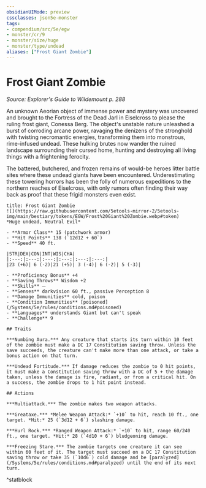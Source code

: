 ```yaml
---
obsidianUIMode: preview
cssclasses: json5e-monster
tags:
- compendium/src/5e/egw
- monster/cr/9
- monster/size/huge
- monster/type/undead
aliases: ["Frost Giant Zombie"]
---
```

# Frost Giant Zombie
*Source: Explorer's Guide to Wildemount p. 288*  

An unknown Aeorian object of immense power and mystery was uncovered and brought to the Fortress of the Dead Jarl in Eiselcross to please the ruling frost giant, Conessa Berg. The object's unstable nature unleashed a burst of corroding arcane power, ravaging the denizens of the stronghold with twisting necromantic energies, transforming them into monstrous, rime-infused undead. These hulking brutes now wander the ruined landscape surrounding their cursed home, hunting and destroying all living things with a frightening ferocity.

The battered, butchered, and frozen remains of would-be heroes litter battle sites where these undead giants have been encountered. Underestimating these towering horrors has been the folly of numerous expeditions to the northern reaches of Eiselcross, with only rumors often finding their way back as proof that these frigid monsters even exist.

```ad-statblock
title: Frost Giant Zombie
![](https://raw.githubusercontent.com/5etools-mirror-2/5etools-img/main/bestiary/tokens/EGW/Frost%20Giant%20Zombie.webp#token)
*Huge undead, Neutral Evil*

- **Armor Class** 15 (patchwork armor)
- **Hit Points** 138 (`12d12 + 60`)
- **Speed** 40 ft.

|STR|DEX|CON|INT|WIS|CHA|
|:---:|:---:|:---:|:---:|:---:|:---:|
|23 (+6)| 6 (-2)|21 (+5)| 3 (-4)| 6 (-2)| 5 (-3)|

- **Proficiency Bonus** +4
- **Saving Throws** Wisdom +2
- **Skills** ⏤
- **Senses** darkvision 60 ft., passive Perception 8
- **Damage Immunities** cold, poison
- **Condition Immunities** [poisoned](/Systems/5e/rules/conditions.md#poisoned)
- **Languages** understands Giant but can't speak
- **Challenge** 9

## Traits

***Numbing Aura.*** Any creature that starts its turn within 10 feet of the zombie must make a DC 17 Constitution saving throw. Unless the save succeeds, the creature can't make more than one attack, or take a bonus action on that turn.

***Undead Fortitude.*** If damage reduces the zombie to 0 hit points, it must make a Constitution saving throw with a DC of 5 + the damage taken, unless the damage is fire, radiant, or from a critical hit. On a success, the zombie drops to 1 hit point instead.

## Actions

***Multiattack.*** The zombie makes two weapon attacks.

***Greataxe.*** *Melee Weapon Attack:* `+10` to hit, reach 10 ft., one target. *Hit:* 25 (`3d12 + 6`) slashing damage.

***Hurl Rock.*** *Ranged Weapon Attack:* `+10` to hit, range 60/240 ft., one target. *Hit:* 28 (`4d10 + 6`) bludgeoning damage.

***Freezing Stare.*** The zombie targets one creature it can see within 60 feet of it. The target must succeed on a DC 17 Constitution saving throw or take 35 (`10d6`) cold damage and be [paralyzed](/Systems/5e/rules/conditions.md#paralyzed) until the end of its next turn.
```
^statblock